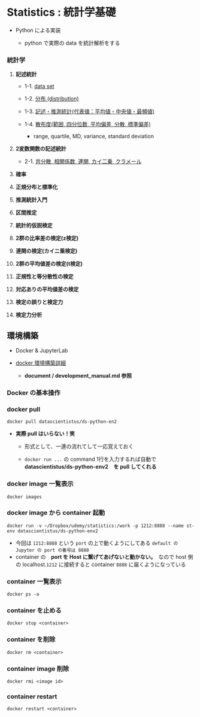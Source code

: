 # Statistics : 統計学基礎
- Python による実装

  - python で実際の data を統計解析をする
### 統計学
1. **記述統計**
   - 1-1. [data set](01_descriptive_st/00_data_set.ipynb)

   - 1-2. [分布 (distribution)](01_descriptive_st/01_distribution.ipynb)

   - 1-3. [記述・推測統計(代表値：平均値・中央値・最頻値)](01_descriptive_st/02_des_inf_st.ipynb)

   - 1-4. [散布度(範囲, 四分位数, 平均偏差, 分散, 標準偏差)](01_descriptive_st/03_dispersion.ipynb)
     - range, quartile, MD, variance, standard deviation

2. **2変数関数の記述統計**
   - 2-1. [共分散, 相関係数, 連関, カイ二乗, クラメール](02_two_variables/01_covariance.ipynb)

4. **確率**

5. **正規分布と標準化**

6. **推測統計入門**

7. **区間推定**

8. **統計的仮説検定**

9. **2群の比率差の検定(z検定)**

10. **連関の検定(カイニ乗検定)**

11. **2群の平均値差の検定(t検定)**

12. **正規性と等分散性の検定**

13. **対応ありの平均値差の検定**

14. **検定の誤りと検定力**

15. **検定力分析**

## 環境構築
- Docker & JupyterLab

- [docker 環境構築詳細](document/devlopment_manual.md#anchor1)

  - **document / development_manual.md 参照**

### Docker の基本操作
### docker pull
    docker pull datascientistus/ds-python-en2
- **実際 pull はいらない！笑**
  - 形式として、一連の流れてして一応覚えておく

  - `docker run ...` の command 1行を入力するれば自動で　**datascientistus/ds-python-env2　を pull してくれる**
### docker image 一覧表示
    docker images
### docker image から container 起動
    docker run -v ~/Dropbox/udemy/statistics:/work -p 1212:8888 --name st-env datascientistus/ds-python-env2
- 今回は `1212:8888` という `port` の上で動くようにしてある `default の Jupyter の port の番号は 8888`
- container の　**port を Host に繋げてあげないと動かない。**　なので host 側の localhost.`1212` に接続すると container `8888` に届くようになっている
### container 一覧表示
    docker ps -a
### container を止める
    docker stop <container>
### container を削除
    docker rm <container>
### container image 削除
    docker rmi <image id>
### container restart
    docker restart <container>
